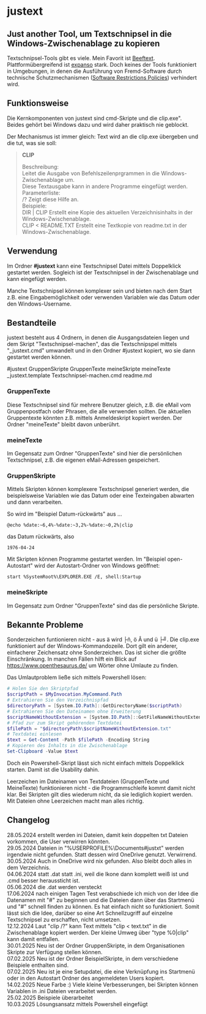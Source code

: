 # justext


## Just another Tool, um Textschnipsel in die Windows-Zwischenablage zu kopieren

Textschnipsel-Tools gibt es viele. Mein Favorit ist [Beeftext](https://beeftext.org/). Plattformübergreifend ist [expanso](https://espanso.org/) stark.
Doch keines der Tools funktioniert in Umgebungen, in denen die Ausführung von Fremd-Software durch technische Schutzmechanismen ([Software Restrictions Policies](https://learn.microsoft.com/de-de/windows-server/identity/software-restriction-policies/administer-software-restriction-policies)) verhindert wird.


## Funktionsweise

Die Kernkomponenten von justext sind cmd-Skripte und die clip.exe". Beides gehört bei Windows dazu und wird daher praktisch nie geblockt.

Der Mechanismus ist immer gleich: Text wird an die clip.exe übergeben und die tut, was sie soll:

> **CLIP**  
>   
> Beschreibung:  
>     Leitet die Ausgabe von Befehlszeilenprgrammen in die Windows-Zwischenablage um.  
>     Diese Textausgabe kann in andere Programme eingefügt werden.  
>  Parameterliste:  
>     /?                  Zeigt diese Hilfe an.  
>  Beispiele:  
>     DIR | CLIP          Erstellt eine Kopie des aktuellen Verzeichnisinhalts in der Windows-Zwischenablage.  
>      CLIP < README.TXT   Erstellt eine Textkopie von readme.txt in der Windows-Zwischenablage.


## Verwendung

Im Ordner **#justext** kann eine Textschnipsel Datei mittels Doppelklick gestartet werden. Sogleich ist der Textschnipsel in der Zwischenablage und kann eingefügt werden.

Manche Textschnipsel können komplexer sein und bieten nach dem Start z.B. eine Eingabemöglichkeit oder verwenden Variablen wie das Datum oder den Windows-Username.


## Bestandteile

justext besteht aus 4 Ordnern, in denen die Ausgangsdateien liegen und dem Skript "Textschnipsel-machen", das die Textschnipspel mittels "_justext.cmd" umwandelt und in den Ordner #justext kopiert, wo sie dann gestartet werden können.

#justext
GruppenSkripte
GruppenTexte
meineSkripte
meineTexte
_justext.template
Textschnipsel-machen.cmd
readme.md

### GruppenTexte

Diese Textschnipsel sind für mehrere Benutzer gleich, z.B. die eMail vom Gruppenpostfach oder Phrasen, die alle verwenden sollten.
Die aktuellen Gruppentexte könnten z.B. mittels Anmeldeskript kopiert werden.
Der Ordner "meineTexte" bleibt davon unberührt.

### meineTexte

Im Gegensatz zum Ordner "GruppenTexte" sind hier die persönlichen Textschnipsel, z.B. die eigenen eMail-Adressen gespeichert. 

### GruppenSkripte

Mittels Skripten können komplexere Textschnipsel generiert werden, die beispielsweise Variablen wie das Datum oder eine Texteingaben abwarten und dann verarbeiten.

So wird im "Beispiel Datum-rückwärts" aus ...

```
@echo %date:~6,4%-%date:~3,2%-%date:~0,2%|clip
```

das Datum rückwärts, also

```
1976-04-24
```

Mit Skripten können Programme gestartet werden.
Im "Beispiel open-Autostart" wird der Autostart-Ordner von Windows geöffnet:

```
start %SystemRoot%\EXPLORER.EXE /E, shell:Startup
```

### meineSkripte

Im Gegensatz zum Ordner "GruppenTexte" sind das die persönliche Skripte.


## Bekannte Probleme

Sonderzeichen funtionieren nicht - aus ä wird ├ñ, ö Â und ü ├╝.
Die clip.exe funktioniert auf der Windows-Kommandozeile. Dort gilt ein anderer, einfacherer Zeichensatz ohne Sonderzeichen.
Das ist sicher die größte Einschränkung. In manchen Fällen hilft ein Blick auf https://www.openthesaurus.de/ um Wörter ohne Umlaute zu finden.

Das Umlautproblem ließe sich mittels Powershell lösen:
```powershell
# Holen Sie den Skriptpfad
$scriptPath = $MyInvocation.MyCommand.Path
# Extrahieren Sie den Verzeichnispfad
$directoryPath = [System.IO.Path]::GetDirectoryName($scriptPath)
# Extrahieren Sie den Dateinamen ohne Erweiterung
$scriptNameWithoutExtension = [System.IO.Path]::GetFileNameWithoutExtension($scriptPath)
# Pfad zur zum Skript gehörenden Textdatei
$filePath = "$directoryPath\$scriptNameWithoutExtension.txt"
# Textdatei einlesen
$text = Get-Content -Path $filePath -Encoding String
# Kopieren des Inhalts in die Zwischenablage
Set-Clipboard -Value $text
```

Doch ein Powershell-Skript lässt sich nicht einfach mittels Doppelklick starten. Damit ist die Usability dahin.

Leerzeichen im Dateinamen von Textdateien (GruppenTexte und MeineTexte) funktionieren nicht - die Programmschleife kommt damit nicht klar.
Bei Skripten gilt dies wiederum nicht, da sie lediglich kopiert werden.
Mit Dateien ohne Leerzeichen macht man alles richtig.

## Changelog

28.05.2024 erstellt werden ini Dateien, damit kein doppelten txt Dateien vorkommen, die User verwirren könnten.  
29.05.2024 Dateien in "%USERPROFILE%\\Documents#justxt" werden irgendwie nicht gefunden. Statt dessen wird OneDrive genutzt. Verwirrend.  
30.05.2024 Auch in OneDrive wird nix gefunden. Also bleibt doch alles in dem Verzeichnis.  
04.06.2024 statt .dat statt .ini, weil die Ikone dann komplett weiß ist und .cmd besser heraussticht ist.  
05.06.2024 die .dat werden versteckt  
17.06.2024 nach einigen Tagen Test verabschiede ich mich von der Idee die Datenamen mit "#" zu beginnen und die Dateien dann über das Startmenü und "#" schnell finden zu können. Es hat einfach nicht so funktioniert. Somit lässt sich die Idee, darüber so eine Art Schnellzugriff auf einzelne Textschnipsel zu erschaffen, nicht umsetzen.  
12.12.2024 Laut "clip /?" kann Text mittels "clip < text.txt" in die Zwischenablage kopiert werden. Der kleine Umweg über "type %0|clip" kann damit entfallen.  
30.01.2025 Neu ist der Ordner GruppenSkripte, in dem Organisationen Skripte zur Verfügung stellen können.  
07.02.2025 Neu ist der Ordner BeispielSkripte, in dem verschiedene Beispiele enthalten sind.  
07.02.2025 Neu ist je eine Setupdatei, die eine Verknüpfung ins Startmenü oder in den Autostart Ordner des angemeldeten Users kopiert.  
14.02.2025 Neue Farbe :) Viele kleine Verbesserungen, bei Skripten können Variablen in .ini Dateien verarbeitet werden.  
25.02.2025 Beispiele überarbeitet  
10.03.2025 Lösungsansatz mittels Powershell eingefügt  
